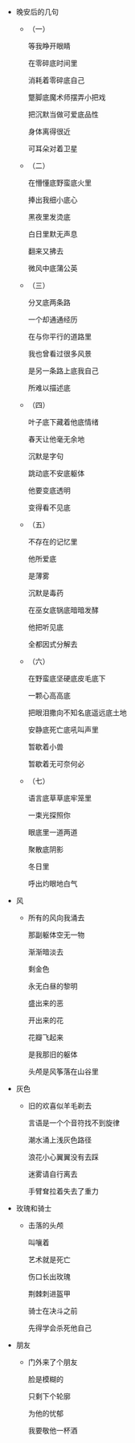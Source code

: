 - 晚安后的几句
	- （一）
	  
	  等我睁开眼睛
	  
	  在零碎底时间里
	  
	  消耗着零碎底自己
	  
	  蹩脚底魔术师摆弄小把戏
	  
	  把沉默当做可爱底品性
	  
	  身体离得很近
	  
	  可耳朵对着卫星
	- （二）
	  
	  在懵懂底野蛮底火里
	  
	  捧出我细小底心
	  
	  黑夜里发烫底
	  
	  白日里默无声息
	  
	  翻来又拂去
	  
	  微风中底蒲公英
	- （三）
	  
	  分叉底两条路
	  
	  一个却通通经历
	  
	  在与你平行的道路里
	  
	  我也曾看过很多风景
	  
	  是另一条路上底我自己
	  
	  所难以描述底
	- （四）
	  
	  叶子底下藏着他底情绪
	  
	  春天让他毫无余地
	  
	  沉默是字句
	  
	  跳动底不安底躯体
	  
	  他要变底透明
	  
	  变得看不见底
	- （五）
	  
	  不存在的记忆里
	  
	  他所爱底
	  
	  是薄雾
	  
	  沉默是毒药
	  
	  在巫女底锅底暗暗发酵
	  
	  他把听见底
	  
	  全都因式分解去
	- （六）
	  
	  在野蛮底坚硬底皮毛底下
	  
	  一颗心高高底
	  
	  把眼泪撒向不知名底遥远底土地
	  
	  安静底死亡底吼叫声里
	  
	  暂歇着小兽
	  
	  暂歇着无可奈何必
	- （七）
	  
	  语言底草草底牢笼里
	  
	  一束光探照你
	  
	  眼底里一道两道
	  
	  聚散底阴影
	  
	  冬日里
	  
	  呼出灼眼地白气
- 风
	- 所有的风向我涌去
	  
	  那副躯体空无一物
	  
	  渐渐暗淡去
	  
	  剩金色
	  
	  永无白昼的黎明
	  
	  盛出来的恶
	  
	  开出来的花
	  
	  花瓣飞起来
	  
	  是我那旧的躯体
	  
	  头颅是风筝落在山谷里
- 灰色
	- 旧的欢喜似羊毛剃去
	  
	  言语是一个个音符找不到旋律
	  
	  潮水涌上浅灰色路径
	  
	  浪花小心翼翼没有去踩
	  
	  迷雾请自行离去
	  
	  手臂耷拉着失去了重力
- 玫瑰和骑士
	- 击落的头颅
	  
	  叫嚷着
	  
	  艺术就是死亡
	  
	  伤口长出玫瑰
	  
	  荆棘刺进盔甲
	  
	  骑士在决斗之前
	  
	  先得学会杀死他自己
- 朋友
	- 门外来了个朋友
	  
	  脸是模糊的
	  
	  只剩下个轮廓
	  
	  为他的忧郁
	  
	  我要敬他一杯酒